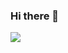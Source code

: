 ### Hi there 👋
<a href="https://www.instagram.com/tae9wan/" target="_blank"><img src="https://img.shields.io/badge/@tae9wan-E4405F?style=flat-square&logo=instagram&logoColor=FFFFFF"/></a>
<!--
**KimTaegwan03/KimTaegwan03** is a ✨ _special_ ✨ repository because its `README.md` (this file) appears on your GitHub profile.

Here are some ideas to get you started:

- 🔭 I’m currently working on ...
- 🌱 I’m currently learning ...
- 👯 I’m looking to collaborate on ...
- 🤔 I’m looking for help with ...
- 💬 Ask me about ...
- 📫 How to reach me: ...
- 😄 Pronouns: ...
- ⚡ Fun fact: ...
-->
